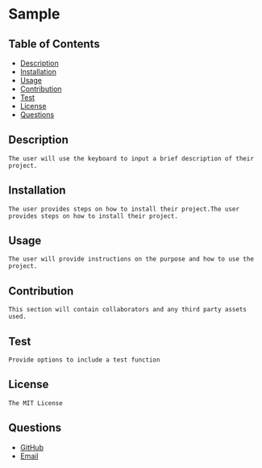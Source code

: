 
# Sample

## Table of Contents
- [Description](#description)
- [Installation](#installation)
- [Usage](#usage)
- [Contribution](#contribution)
- [Test](#test)
- [License](#license)
- [Questions](#questions)

## Description
    The user will use the keyboard to input a brief description of their project.

## Installation
    The user provides steps on how to install their project.The user provides steps on how to install their project.

## Usage
    The user will provide instructions on the purpose and how to use the project.

## Contribution
    This section will contain collaborators and any third party assets used.

## Test
    Provide options to include a test function

## License
    The MIT License

## Questions
- [GitHub](https://github.com/testGit)
- [Email](mailto:Sample@sample.com)
